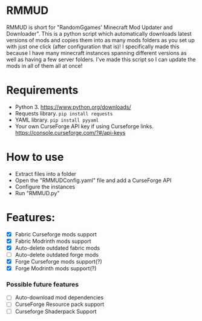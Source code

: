 # RMMUD
RMMUD is short for "RandomGgames' Minecraft Mod Updater and Downloader". This is a python script which automatically downloads latest versions of mods and copies them into as many mods folders as you set up with just one click (after configuration that is)! I specifically made this because I have many minecraft instances spanning different versions as well as having a few server folders. I've made this script so I can update the mods in all of them all at once!

# Requirements
- Python 3. https://www.python.org/downloads/
- Requests library. `pip install requests`
- YAML library. `pip install pyyaml`
- Your own CurseForge API key if using Curseforge links. https://console.curseforge.com/?#/api-keys

# How to use
- Extract files into a folder
- Open the "RMMUDConfig.yaml" file and add a CurseForge API
- Configure the instances
- Run "RMMUD.py"

# Features:
- [x] Fabric Curseforge mods support
- [x] Fabric Modrinth mods support
- [x] Auto-delete outdated fabric mods
- [ ] Auto-delete outdated forge mods
- [x] Forge Curseforge mods support(?)
- [X] Forge Modrinth mods support(?)

### Possible future features
- [ ] Auto-download mod dependencies
- [ ] CurseForge Resource pack support
- [ ] Curseforge Shaderpack Support
